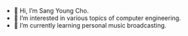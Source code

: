 - 👋 Hi, I’m Sang Young Cho.
- 👀 I’m interested in various topics of computer engineering.
- 🌱 I’m currently learning personal music broadcasting.

<!---
sycho2k/sycho2k is a ✨ special ✨ repository because its `README.md` (this file) appears on your GitHub profile.
You can click the Preview link to take a look at your changes.
--->
